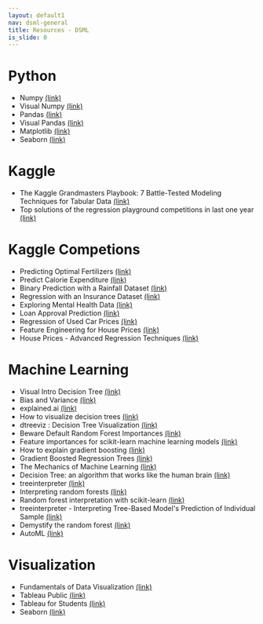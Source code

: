 ```yaml
---
layout: default1
nav: dsml-general
title: Resources - DSML
is_slide: 0
---
```


# Python
- Numpy
[(link)](https://numpy.org/doc/stable/index.html)
- Visual Numpy
[(link)](http://jalammar.github.io/visual-numpy/)
- Pandas
[(link)](https://pandas.pydata.org/docs/index.html)
- Visual Pandas
[(link)](http://jalammar.github.io/gentle-visual-intro-to-data-analysis-python-pandas/)
- Matplotlib
[(link)](https://matplotlib.org/stable/index.html)
- Seaborn
[(link)](https://seaborn.pydata.org/)


# Kaggle
- The Kaggle Grandmasters Playbook: 7 Battle-Tested Modeling Techniques for Tabular Data
[(link)](https://developer.nvidia.com/blog/the-kaggle-grandmasters-playbook-7-battle-tested-modeling-techniques-for-tabular-data/)
- Top solutions of the regression playground competitions in last one year 
[(link)](https://www.kaggle.com/competitions/playground-series-s4e9/discussion/531381)

# Kaggle Competions
- Predicting Optimal Fertilizers
[(link)](https://www.kaggle.com/competitions/playground-series-s5e6)
- Predict Calorie Expenditure
[(link)](https://www.kaggle.com/competitions/playground-series-s5e5)
- Binary Prediction with a Rainfall Dataset
[(link)](https://www.kaggle.com/competitions/playground-series-s5e3/leaderboard)
- Regression with an Insurance Dataset
[(link)](https://www.kaggle.com/competitions/playground-series-s4e12/overview)
- Exploring Mental Health Data
[(link)](https://www.kaggle.com/competitions/playground-series-s4e11/overview)
- Loan Approval Prediction
[(link)](https://www.kaggle.com/competitions/playground-series-s4e10)
- Regression of Used Car Prices
[(link)](https://www.kaggle.com/competitions/playground-series-s4e9/overview)
- Feature Engineering for House Prices
[(link)](https://www.kaggle.com/code/ryanholbrook/feature-engineering-for-house-prices)
- House Prices - Advanced Regression Techniques
[(link)](https://www.kaggle.com/competitions/house-prices-advanced-regression-techniques)



# Machine Learning
- Visual Intro Decision Tree
[(link)](http://www.r2d3.us/visual-intro-to-machine-learning-part-1/)
- Bias and Variance
[(link)](http://www.r2d3.us/visual-intro-to-machine-learning-part-2/)
- explained.ai
[(link)](https://explained.ai/)
- How to visualize decision trees
[(link)](https://explained.ai/decision-tree-viz/index.html)
- dtreeviz : Decision Tree Visualization
[(link)](https://github.com/parrt/dtreeviz)
- Beware Default Random Forest Importances
[(link)](https://explained.ai/rf-importance/index.html)
- Feature importances for scikit-learn machine learning models
[(link)](https://github.com/parrt/random-forest-importances)
- How to explain gradient boosting
[(link)](https://explained.ai/gradient-boosting/index.html)
- Gradient Boosted Regression Trees
[(link)](https://www.datarobot.com/blog/gradient-boosted-regression-trees/)
- The Mechanics of Machine Learning
[(link)](https://mlbook.explained.ai/)
- Decision Tree: an algorithm that works like the human brain
[(link)](https://medium.com/data-science/decision-tree-an-algorithm-that-works-like-the-human-brain-8bc0652f1fc6)
- treeinterpreter
[(link)](https://pypi.org/project/treeinterpreter/)
- Interpreting random forests
[(link)](https://blog.datadive.net/interpreting-random-forests/)
- Random forest interpretation with scikit-learn
[(link)](https://blog.datadive.net/random-forest-interpretation-with-scikit-learn/)
- treeinterpreter - Interpreting Tree-Based Model's Prediction of Individual Sample
[(link)](https://coderzcolumn.com/tutorials/machine-learning/treeinterpreter-interpreting-tree-based-models-prediction-of-individual-sample)
- Demystify the random forest
[(link)](https://www.kaggle.com/code/akashram/demystify-the-random-forest)
- AutoML
[(link)](https://www.automl.org/automl/)



# Visualization
- Fundamentals of Data Visualization
[(link)](https://clauswilke.com/dataviz/index.html)
- Tableau Public
[(link)](https://www.tableau.com/products/public)
- Tableau for Students
[(link)](https://www.tableau.com/academic/students)
- Seaborn
[(link)](https://seaborn.pydata.org/)



